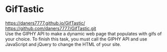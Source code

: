 # GifTastic
https://daners7777.github.io/GifTastic/<br>
https://github.com/daners7777/GifTastic.git<br>
Use the GIPHY API to make a dynamic web page that populates with gifs of your choice. To finish this task, you must call the GIPHY API and use JavaScript and jQuery to change the HTML of your site.
